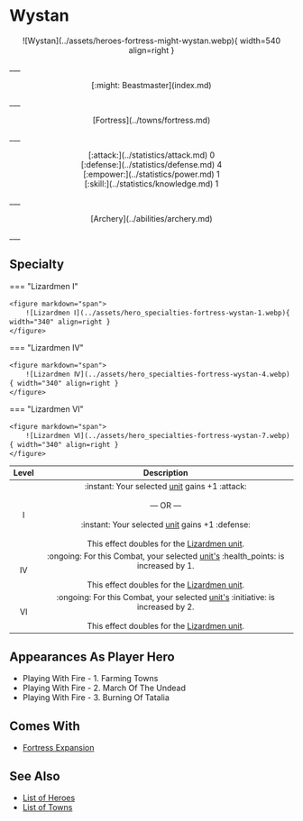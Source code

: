 # Wystan

<p style="text-align: center;" markdown>![Wystan](../assets/heroes-fortress-might-wystan.webp){ width=540 align=right }</p>
___
<p style="text-align: center;" markdown>[:might: Beastmaster](index.md)</p>
___
<p style="text-align: center;" markdown>[Fortress](../towns/fortress.md)</p>
___

<p style="text-align: center;" markdown>[:attack:](../statistics/attack.md)&nbsp;0</br>[:defense:](../statistics/defense.md)&nbsp;4</br>[:empower:](../statistics/power.md)&nbsp;1</br>[:skill:](../statistics/knowledge.md)&nbsp;1</p>
___
<p style="text-align: center;" markdown>[Archery](../abilities/archery.md)</p>
___

## Specialty

=== "Lizardmen Ⅰ"

    <figure markdown="span">
        ![Lizardmen Ⅰ](../assets/hero_specialties-fortress-wystan-1.webp){ width="340" align=right }
    </figure>

=== "Lizardmen Ⅳ"

    <figure markdown="span">
        ![Lizardmen Ⅳ](../assets/hero_specialties-fortress-wystan-4.webp){ width="340" align=right }
    </figure>

=== "Lizardmen Ⅵ"

    <figure markdown="span">
        ![Lizardmen Ⅵ](../assets/hero_specialties-fortress-wystan-7.webp){ width="340" align=right }
    </figure>


| Level | Description |
| :---: | :---: |
| Ⅰ | :instant: Your selected [unit](../units/index.md) gains +1 :attack:<br><br>— OR —<br><br>:instant: Your selected [unit](../units/index.md) gains +1 :defense:<br><br>This effect doubles for the [Lizardmen unit](../units/lizardmen.md). |
| Ⅳ | :ongoing: For this Combat, your selected [unit's](../units/index.md) :health_points: is increased by 1.<br><br>This effect doubles for the [Lizardmen unit](../units/lizardmen.md). |
| Ⅵ | :ongoing: For this Combat, your selected [unit's](../units/index.md) :initiative: is increased by 2.<br><br>This effect doubles for the [Lizardmen unit](../units/lizardmen.md). |


## Appearances As Player Hero

- Playing With Fire - 1. Farming Towns
- Playing With Fire - 2. March Of The Undead
- Playing With Fire - 3. Burning Of Tatalia


## Comes With

- [Fortress Expansion](../content.md)


## See Also

- [List of Heroes](index.md)
- [List of Towns](../towns/index.md)

